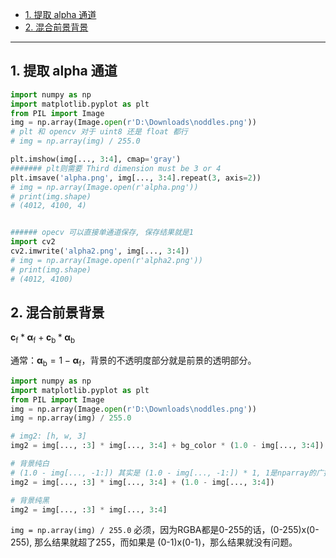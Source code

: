 - [1. 提取 alpha 通道](#1-提取-alpha-通道)
- [2. 混合前景背景](#2-混合前景背景)

---

## 1. 提取 alpha 通道

```python
import numpy as np
import matplotlib.pyplot as plt
from PIL import Image
img = np.array(Image.open(r'D:\Downloads\noddles.png'))
# plt 和 opencv 对于 uint8 还是 float 都行
# img = np.array(img) / 255.0

plt.imshow(img[..., 3:4], cmap='gray')
####### plt则需要 Third dimension must be 3 or 4
plt.imsave('alpha.png', img[..., 3:4].repeat(3, axis=2))
# img = np.array(Image.open(r'alpha.png'))
# print(img.shape)  
# (4012, 4100, 4)


###### opecv 可以直接单通道保存, 保存结果就是1
import cv2
cv2.imwrite('alpha2.png', img[..., 3:4])     
# img = np.array(Image.open(r'alpha2.png'))
# print(img.shape)  
# (4012, 4100)
```

## 2. 混合前景背景
$\mathbf {c}_{\text {f}} * \mathbf {\alpha}_{\text {f}} + \mathbf {c}_{\text {b}} * \mathbf {\alpha}_{\text {b}}$

通常：$\mathbf {\alpha}_{\text {b}} = 1 - \mathbf {\alpha}_{\text {f}}$，背景的不透明度部分就是前景的透明部分。

```python
import numpy as np
import matplotlib.pyplot as plt
from PIL import Image
img = np.array(Image.open(r'D:\Downloads\noddles.png'))
img = np.array(img) / 255.0

# img2: [h, w, 3]
img2 = img[..., :3] * img[..., 3:4] + bg_color * (1.0 - img[..., 3:4])

# 背景纯白
# (1.0 - img[..., -1:]) 其实是 (1.0 - img[..., -1:]) * 1, 1是nparray的广播操作就当于rgb255白色。
img2 = img[..., :3] * img[..., 3:4] + (1.0 - img[..., 3:4])

# 背景纯黑
img2 = img[..., :3] * img[..., 3:4]
```

`img = np.array(img) / 255.0` 必须，因为RGBA都是0-255的话，(0-255)x(0-255), 那么结果就超了255，而如果是 (0-1)x(0-1)，那么结果就没有问题。
